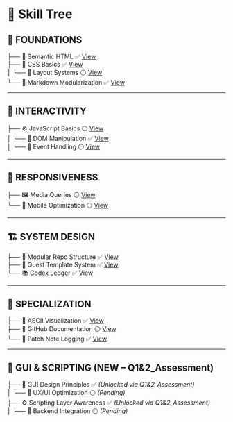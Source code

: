 # 🌳 Skill Tree

## 🧱 FOUNDATIONS  

├── 🧠 Semantic HTML ✅ [View](quests/html-foundations.md)  
├── 🎨 CSS Basics ✅ [View](quests/css-basics.md)  
│   └── 📘 Layout Systems ⚪ [View](quests/layout-systems.md)  
└── 🧾 Markdown Modularization ✅ [View](quests/markdown-modularization.md)

---

## 🧠 INTERACTIVITY  

├── ⚙️ JavaScript Basics ⚪ [View](quests/js-basics.md)  
│   └── 🧱 DOM Manipulation ✅ [View](quests/dom-manipulation.md)  
│       └── 🎯 Event Handling ⚪ [View](quests/event-handling.md)

---

## 📱 RESPONSIVENESS  

├── 🖼️ Media Queries ⚪ [View](quests/media-queries.md)  
└── 📲 Mobile Optimization ⚪ [View](quests/mobile-optimization.md)

---

## 🏗️ SYSTEM DESIGN  

├── 🧩 Modular Repo Structure ✅ [View](quests/repo-structure.md)  
├── 🧪 Quest Template System ✅ [View](quests/quest-template.md)  
└── 📚 Codex Ledger ✅ [View](codex.md)

---

## 🧠 SPECIALIZATION  

├── 🧬 ASCII Visualization ✅ [View](quests/ascii-visualization.md)  
├── 📖 GitHub Documentation ⚪ [View](quests/github-docs.md)  
└── 📝 Patch Note Logging ✅ [View](codex.md#patch-notes)

---

## 🎨 GUI & SCRIPTING (NEW – Q1&2_Assessment)

├── 🎨 GUI Design Principles ✅ *(Unlocked via Q1&2_Assessment)*  
│   └── 🧠 UX/UI Optimization ⚪ *(Pending)*  
├── ⚙️ Scripting Layer Awareness ✅ *(Unlocked via Q1&2_Assessment)*  
│   └── 🧠 Backend Integration ⚪ *(Pending)*
